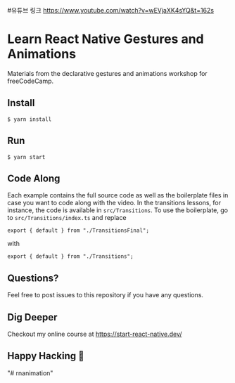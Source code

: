 #유튜브 링크
https://www.youtube.com/watch?v=wEVjaXK4sYQ&t=162s

# Learn React Native Gestures and Animations

Materials from the declarative gestures and animations workshop for freeCodeCamp.

## Install

```
$ yarn install
```

## Run

```
$ yarn start
```

## Code Along

Each example contains the full source code as well as the boilerplate files in case you want to code along with the video.
In the transitions lessons, for instance, the code is available in `src/Transitions`. To use the boilerplate, go to `src/Transitions/index.ts` and replace

```tsx
export { default } from "./TransitionsFinal";
```

with

```tsx
export { default } from "./Transitions";
```

## Questions?

Feel free to post issues to this repository if you have any questions.

## Dig Deeper

Checkout my online course at https://start-react-native.dev/

## Happy Hacking 🎉
"# rnanimation" 
